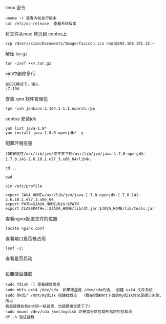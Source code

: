 linux 密令
```
uname -r 查看内核发行版本
cat /etc/os-release  查看系统版本
```

将文件从mac 拷贝到 centos上

```
scp /Users/xiao/Documents/Image/favicon.ico root@192.168.191.32:~
```

解压 tar.gz

```
tar -zxvf ×××.tar.gz
```

vim中删除多行

```
在ESC模式下，输入
:7,19d
```


安装.rpm 软件管理包

```
rpm -ivh jenkins-2.164.1-1.1.noarch.rpm
```

centos 安装jdk

```
yum list java-1.8*
yum install java-1.8.0-openjdk* -y
```
配置环境变量

```
JDK安装在/usr/lib/jvm/文件夹下的/usr/lib/jvm/java-1.7.0-openjdk-1.7.0.141-2.6.10.1.el7_3.x86_64/lib中。

cd ..

pwd

vim /etc/profile

export JAVA_HOME=/usr/lib/jvm/java-1.7.0-openjdk-1.7.0.141-2.6.10.1.el7_3.x86_64
export PATH=$JAVA_HOME/bin:$PATH
export CLASSPATH=.:$JAVA_HOME/lib/dt.jar:$JAVA_HOME/lib/tools.jar

```

查看nginx配置文件的位置

```
locate nginx.conf
```

查看端口是否被占用

```
lsof -i:
```

查看是否启动

```

```

设置硬盘挂载
```
sudo fdisk -l 查看硬盘信息
sudo mkfs.ext4 /dev/sda  如果硬盘是 /dev/sda的话， 创建 ext4 文件系统
sudo mkdir /mnt/mydisk 创建挂载点  （我在创建mnt下面的mydisk时总是提示失败，所以
我直接建在和mnt同一级目录，也就是根目录下了）
sudo mount /dev/sda /mnt/mydisk 将硬盘分区挂载到指定的挂载点
df -h 验证挂载

```